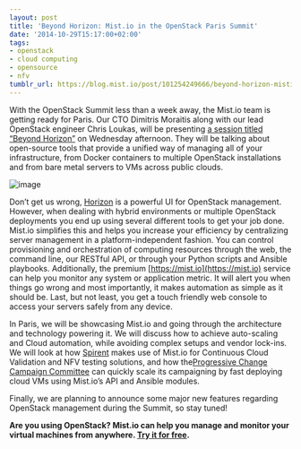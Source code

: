 ```yaml
---
layout: post
title: 'Beyond Horizon: Mist.io in the OpenStack Paris Summit'
date: '2014-10-29T15:17:00+02:00'
tags:
- openstack
- cloud computing
- opensource
- nfv
tumblr_url: https://blog.mist.io/post/101254249666/beyond-horizon-mistio-in-the-openstack-paris
---
```

With the OpenStack Summit less than a week away, the Mist.io team is getting ready for Paris. Our CTO Dimitris Moraitis along with our lead OpenStack engineer Chris Loukas, will be presenting [a session titled “Beyond Horizon”](https://openstacksummitnovember2014paris.sched.org/event/3d659110d2931bd63c4d53fab176f312) on Wednesday afternoon. They will be talking about open-source tools that provide a unified way of managing all of your infrastructure, from Docker containers to multiple OpenStack installations and from bare metal servers to VMs across public clouds.

![image](/images/tumblr-images/tumblr_inline_ne7jg9bVWm1rgqrs8.jpg)

Don’t get us wrong, [Horizon](http://docs.openstack.org/developer/horizon/) is a powerful UI for OpenStack management. However, when dealing with hybrid environments or multiple OpenStack deployments you end up using several different tools to get your job done. Mist.io simplifies this and helps you increase your efficiency by centralizing server management in a platform-independent fashion. You can control provisioning and orchestration of computing resources through the web, the command line, our RESTful API, or through your Python scripts and Ansible playbooks. Additionally, the premium [https://mist.io](https://mist.io) service can help you monitor any system or application metric. It will alert you when things go wrong and most importantly, it makes automation as simple as it should be. Last, but not least, you get a touch friendly web console to access your servers safely from any device.

In Paris, we will be showcasing Mist.io and going through the architecture and technology powering it. We will discuss how to achieve auto-scaling and Cloud automation, while avoiding complex setups and vendor lock-ins. We will look at how [Spirent](http://www.spirent.com/) makes use of Mist.io for Continuous Cloud Validation and NFV testing solutions, and how the[Progressive Change Campaign Committee](http://boldprogressives.org/) can quickly scale its campaigning by fast deploying cloud VMs using Mist.io’s API and Ansible modules.

Finally, we are planning to announce some major new features regarding OpenStack management during the Summit, so stay tuned!

**Are you using OpenStack? Mist.io can help you manage and monitor your virtual machines from anywhere. [Try it for free](https://mist.io).**

